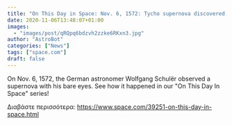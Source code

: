 ```yaml
---
title: "On This Day in Space: Nov. 6, 1572: Tycho supernova discovered "
date: 2020-11-06T13:48:07+01:00
images:
  - "images/post/qRQpq6bdzvh2zzke6RKxn3.jpg"
author: "AstroBot"
categories: ["News"]
tags: ["space.com"]
draft: false
---
```


On Nov. 6, 1572, the German astronomer Wolfgang Schulër observed a supernova with his bare eyes. See how it happened in our "On This Day In Space" series! 

Διαβάστε περισσότερα: https://www.space.com/39251-on-this-day-in-space.html

